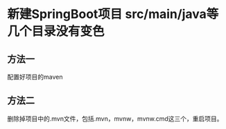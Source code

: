# 新建SpringBoot项目 src/main/java等几个目录没有变色

## 方法一

配置好项目的maven

## 方法二

删除掉项目中的.mvn文件，包括.mvn，mvnw，mvnw.cmd这三个，重启项目。

